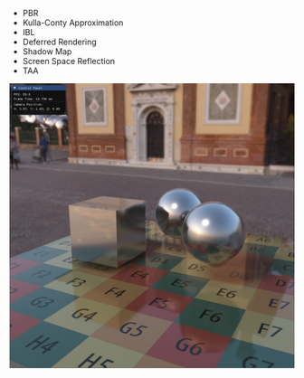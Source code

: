 - PBR
- Kulla-Conty Approximation
- IBL
- Deferred Rendering
- Shadow Map
- Screen Space Reflection
- TAA

<img src="./images/render_result.png">